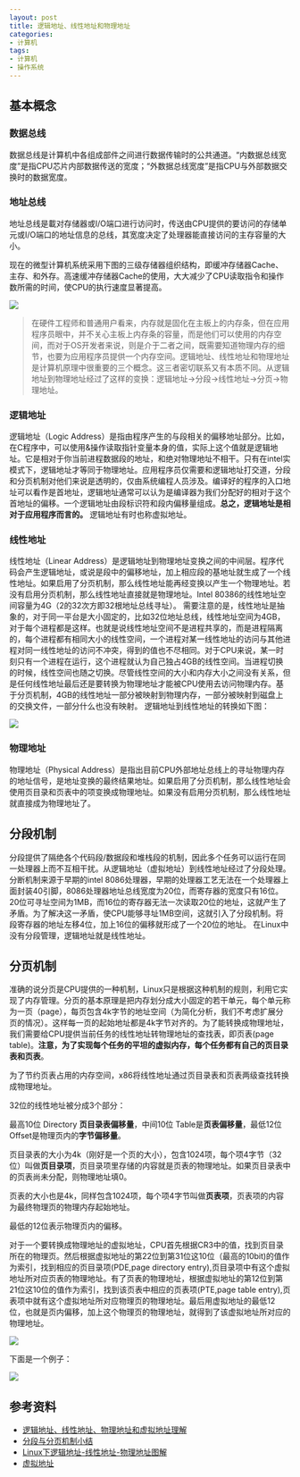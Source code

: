 ```yaml
---
layout: post
title: 逻辑地址、线性地址和物理地址 
categories:
- 计算机
tags:
- 计算机
- 操作系统
---
```


## 基本概念

### 数据总线

数据总线是计算机中各组成部件之间进行数据传输时的公共通道。“内数据总线宽度”是指CPU芯片内部数据传送的宽度；“外数据总线宽度”是指CPU与外部数据交换时的数据宽度。

### 地址总线

地址总线是載对存储器或I/O端口进行访问时，传送由CPU提供的要访问的存储单元或I/O端口的地址信息的总线，其宽度决定了处理器能直接访问的主存容量的大小。

现在的微型计算机系统采用下图的三级存储器组织结构，即缓冲存储器Cache、主存、和外存。高速缓冲存储器Cache的使用，大大减少了CPU读取指令和操作数所需的时间，使CPU的执行速度显著提高。

![](/img/cunchujiegou.png)

>在硬件工程师和普通用户看来，内存就是固化在主板上的内存条，但在应用程序员眼中，并不关心主板上内存条的容量，而是他们可以使用的内存空间，而对于OS开发者来说，则是介于二者之间，既需要知道物理内存的细节，也要为应用程序员提供一个内存空间。逻辑地址、线性地址和物理地址是计算机原理中很重要的三个概念。这三者密切联系又有本质不同。从逻辑地址到物理地址经过了这样的变换：逻辑地址->分段->线性地址->分页->物理地址。

### 逻辑地址

逻辑地址（Logic Address）是指由程序产生的与段相关的偏移地址部分。比如，在C程序中，可以使用&操作读取指针变量本身的值，实际上这个值就是逻辑地址。它是相对于你当前进程数据段的地址，和绝对物理地址不相干。只有在intel实模式下，逻辑地址才等同于物理地址。应用程序员仅需要和逻辑地址打交道，分段和分页机制对他们来说是透明的，仅由系统编程人员涉及。编译好的程序的入口地址可以看作是首地址，逻辑地址通常可以认为是编译器为我们分配好的相对于这个首地址的偏移。一个逻辑地址由段标识符和段内偏移量组成。**总之，逻辑地址是相对于应用程序而言的。**
逻辑地址有时也称虚拟地址。

### 线性地址

线性地址（Linear Address）是逻辑地址到物理地址变换之间的中间层。程序代码会产生逻辑地址，或说是段中的偏移地址，加上相应段的基地址就生成了一个线性地址。如果启用了分页机制，那么线性地址能再经变换以产生一个物理地址。若没有启用分页机制，那么线性地址直接就是物理地址。Intel 80386的线性地址空间容量为4G（2的32次方即32根地址总线寻址）。
需要注意的是，线性地址是抽象的，对于同一平台是大小固定的，比如32位地址总线，线性地址空间为4GB，对于每个进程都是这样。也就是说线性地址空间不是进程共享的，而是进程隔离的，每个进程都有相同大小的线性空间，一个进程对某一线性地址的访问与其他进程对同一线性地址的访问不冲突，得到的值也不尽相同。对于CPU来说，某一时刻只有一个进程在运行，这个进程就认为自己独占4GB的线性空间。当进程切换的时候，线性空间也随之切换。尽管线性空间的大小和内存大小之间没有关系，但是任何线性地址最后还是要转换为物理地址才能被CPU使用去访问物理内存。基于分页机制，4GB的线性地址一部分被映射到物理内存，一部分被映射到磁盘上的交换文件，一部分什么也没有映射。
逻辑地址到线性地址的转换如下图：

![](/img/VA2LA.png)

### 物理地址

物理地址（Physical Address）是指出目前CPU外部地址总线上的寻址物理内存的地址信号，是地址变换的最终结果地址。如果启用了分页机制，那么线性地址会使用页目录和页表中的项变换成物理地址。如果没有启用分页机制，那么线性地址就直接成为物理地址了。

## 分段机制

分段提供了隔绝各个代码段/数据段和堆栈段的机制，因此多个任务可以运行在同一处理器上而不互相干扰。从逻辑地址（虚拟地址）到线性地址经过了分段处理。分断机制来源于早期的intel 8086处理器，早期的处理器工艺无法在一个处理器上面封装40引脚，8086处理器地址总线宽度为20位，而寄存器的宽度只有16位。20位可寻址空间为1MB，而16位的寄存器无法一次读取20位的地址，这就产生了矛盾。为了解决这一矛盾，使CPU能够寻址1MB空间，这就引入了分段机制。将段寄存器的地址左移4位，加上16位的偏移就形成了一个20位的地址。
在Linux中没有分段管理，逻辑地址就是线性地址。

## 分页机制

准确的说分页是CPU提供的一种机制，Linux只是根据这种机制的规则，利用它实现了内存管理。分页的基本原理是把内存划分成大小固定的若干单元，每个单元称为一页（page），每页包含4k字节的地址空间（为简化分析，我们不考虑扩展分页的情况）。这样每一页的起始地址都是4k字节对齐的。为了能转换成物理地址，我们需要给CPU提供当前任务的线性地址转物理地址的查找表，即页表(page table)。**注意，为了实现每个任务的平坦的虚拟内存，每个任务都有自己的页目录表和页表**。

为了节约页表占用的内存空间，x86将线性地址通过页目录表和页表两级查找转换成物理地址。

32位的线性地址被分成3个部分：

最高10位 Directory **页目录表偏移量**，中间10位 Table是**页表偏移量**，最低12位Offset是物理页内的**字节偏移量**。

页目录表的大小为4k（刚好是一个页的大小），包含1024项，每个项4字节（32位）叫做**页目录项**，页目录项里存储的内容就是页表的物理地址。如果页目录表中的页表尚未分配，则物理地址填0。

页表的大小也是4k，同样包含1024项，每个项4字节叫做**页表项**，页表项的内容为最终物理页的物理内存起始地址。

最低的12位表示物理页内的偏移。

对于一个要转换成物理地址的虚拟地址，CPU首先根据CR3中的值，找到页目录所在的物理页。然后根据虚拟地址的第22位到第31位这10位（最高的10bit)的值作为索引，找到相应的页目录项(PDE,page directory entry),页目录项中有这个虚拟地址所对应页表的物理地址。有了页表的物理地址，根据虚拟地址的第12位到第21位这10位的值作为索引，找到该页表中相应的页表项(PTE,page table entry),页表项中就有这个虚拟地址所对应物理页的物理地址。最后用虚拟地址的最低12位，也就是页内偏移，加上这个物理页的物理地址，就得到了该虚拟地址所对应的物理地址。

![](/img/fenye.jpg)

下面是一个例子：

![](/img/lizi.jpg)

## 参考资料

- [逻辑地址、线性地址、物理地址和虚拟地址理解](http://blog.csdn.net/do2jiang/article/details/4512417)
- [分段与分页机制小结](http://blog.chinaunix.net/uid-26126915-id-2981205.html)
- [Linux下逻辑地址-线性地址-物理地址图解](http://blog.csdn.net/wxzking/article/details/5905214)
- [虚拟地址](http://baike.baidu.com/link?url=5vgyfSO2SikCkpCMUx7m5_u3kMgW6kkIR2_L03XKzQZZPe87YMX3mefECGbACwmCwu-qq0UVGgizb2GM4zG0pa)